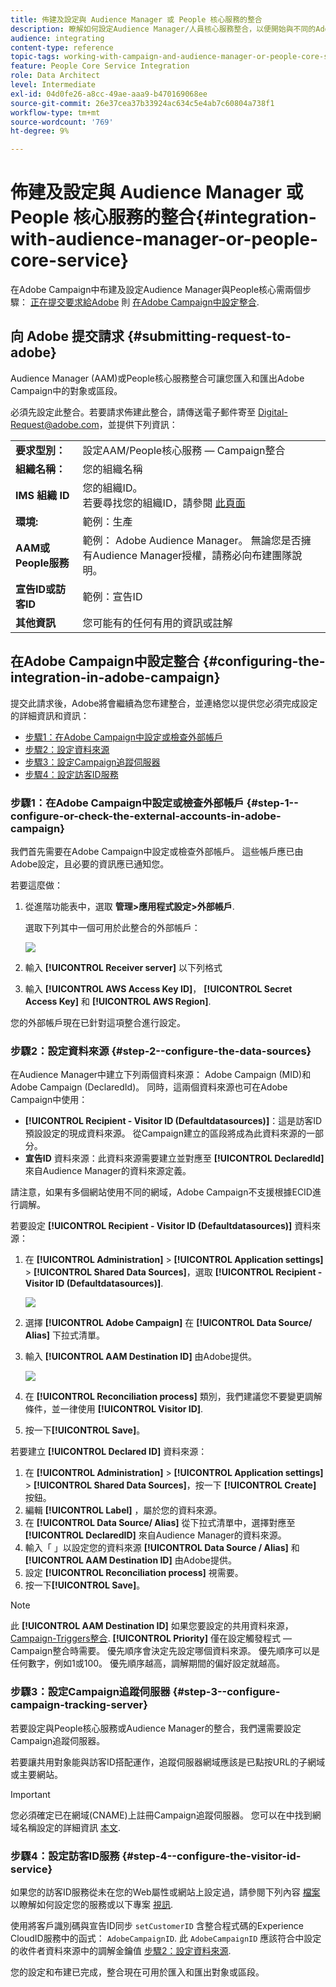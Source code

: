 ```yaml
---
title: 佈建及設定與 Audience Manager 或 People 核心服務的整合
description: 瞭解如何設定Audience Manager/人員核心服務整合，以便開始與不同的Adobe Experience Cloud解決方案共用受眾或區段。
audience: integrating
content-type: reference
topic-tags: working-with-campaign-and-audience-manager-or-people-core-service
feature: People Core Service Integration
role: Data Architect
level: Intermediate
exl-id: 04d0fe26-a8cc-49ae-aaa9-b470169068ee
source-git-commit: 26e37cea37b33924ac634c5e4ab7c60804a738f1
workflow-type: tm+mt
source-wordcount: '769'
ht-degree: 9%

---
```


# 佈建及設定與 Audience Manager 或 People 核心服務的整合{#integration-with-audience-manager-or-people-core-service}

在Adobe Campaign中布建及設定Audience Manager與People核心需兩個步驟： [正在提交要求給Adobe](#submitting-request-to-adobe) 則 [在Adobe Campaign中設定整合](#configuring-the-integration-in-adobe-campaign).

## 向 Adobe 提交請求 {#submitting-request-to-adobe}

Audience Manager (AAM)或People核心服務整合可讓您匯入和匯出Adobe Campaign中的對象或區段。

必須先設定此整合。若要請求佈建此整合，請傳送電子郵件寄至 [Digital-Request@adobe.com](mailto:Digital-Request@adobe.com)，並提供下列資訊：

<table> 
 <tbody> 
  <tr> 
   <td> <strong>要求型別：</strong><br /> </td> 
   <td> 設定AAM/People核心服務 — Campaign整合 </td> 
  </tr> 
  <tr> 
   <td> <strong>組織名稱：</strong><br /> </td> 
   <td> 您的組織名稱 </td> 
  </tr> 
  <tr> 
   <td> <strong>IMS 組織 ID</strong><br /> </td> 
   <td> 您的組織ID。 <br> 若要尋找您的組織ID，請參閱 <a href="https://experienceleague.adobe.com/docs/core-services/interface/administration/organizations.html?lang=zh-Hant">此頁面</a></td> 
  </tr> 
  <tr> 
   <td> <strong>環境:</strong><br /> </td> 
   <td> 範例：生產 </td> 
  </tr> 
  <tr> 
   <td> <strong>AAM或People服務</strong><br /> </td> 
   <td> 範例： Adobe Audience Manager。 無論您是否擁有Audience Manager授權，請務必向布建團隊說明。</td> 
  </tr> 
  <tr> 
   <td> <strong>宣告ID或訪客ID</strong><br /> </td> 
   <td> 範例：宣告ID </td> 
  </tr> 
  <tr> 
   <td> <strong>其他資訊</strong><br /> </td> 
   <td> 您可能有的任何有用的資訊或註解 </td> 
  </tr> 
 </tbody> 
</table>

## 在Adobe Campaign中設定整合 {#configuring-the-integration-in-adobe-campaign}

提交此請求後，Adobe將會繼續為您布建整合，並連絡您以提供您必須完成設定的詳細資訊和資訊：

* [步驟1：在Adobe Campaign中設定或檢查外部帳戶](#step-1--configure-or-check-the-external-accounts-in-adobe-campaign)
* [步驟2：設定資料來源](#step-2--configure-the-data-sources)
* [步驟3：設定Campaign追蹤伺服器](#step-3--configure-campaign-tracking-server)
* [步驟4：設定訪客ID服務](#step-4--configure-the-visitor-id-service)

### 步驟1：在Adobe Campaign中設定或檢查外部帳戶 {#step-1--configure-or-check-the-external-accounts-in-adobe-campaign}

我們首先需要在Adobe Campaign中設定或檢查外部帳戶。 這些帳戶應已由Adobe設定，且必要的資訊應已通知您。

若要這麼做：

1. 從進階功能表中，選取 **管理>應用程式設定>外部帳戶**.

   選取下列其中一個可用於此整合的外部帳戶：

   ![](assets/integration_aam_1.png)

1. 輸入 **[!UICONTROL Receiver server]** 以下列格式
1. 輸入 **[!UICONTROL AWS Access Key ID]**， **[!UICONTROL Secret Access Key]** 和 **[!UICONTROL AWS Region]**.

您的外部帳戶現在已針對這項整合進行設定。

### 步驟2：設定資料來源 {#step-2--configure-the-data-sources}

在Audience Manager中建立下列兩個資料來源： Adobe Campaign (MID)和Adobe Campaign (DeclaredId)。 同時，這兩個資料來源也可在Adobe Campaign中使用：

* **[!UICONTROL Recipient - Visitor ID (Defaultdatasources)]**：這是訪客ID預設設定的現成資料來源。 從Campaign建立的區段將成為此資料來源的一部分。
* **宣告ID** 資料來源：此資料來源需要建立並對應至 **[!UICONTROL DeclaredId]** 來自Audience Manager的資料來源定義。

請注意，如果有多個網站使用不同的網域，Adobe Campaign不支援根據ECID進行調解。

若要設定 **[!UICONTROL Recipient - Visitor ID (Defaultdatasources)]** 資料來源：

1. 在 **[!UICONTROL Administration]** > **[!UICONTROL Application settings]** > **[!UICONTROL Shared Data Sources]**，選取 **[!UICONTROL Recipient - Visitor ID (Defaultdatasources)]**.

   ![](assets/integration_aam_2.png)

1. 選擇 **[!UICONTROL Adobe Campaign]** 在 **[!UICONTROL Data Source/ Alias]** 下拉式清單。
1. 輸入 **[!UICONTROL AAM Destination ID]** 由Adobe提供。

   ![](assets/integration_aam_3.png)

1. 在 **[!UICONTROL Reconciliation process]** 類別，我們建議您不要變更調解條件，並一律使用 **[!UICONTROL Visitor ID]**.
1. 按一下&#x200B;**[!UICONTROL Save]**。

若要建立 **[!UICONTROL Declared ID]** 資料來源：

1. 在 **[!UICONTROL Administration]** > **[!UICONTROL Application settings]** > **[!UICONTROL Shared Data Sources]**，按一下 **[!UICONTROL Create]** 按鈕。
1. 編輯 **[!UICONTROL Label]** ，屬於您的資料來源。
1. 在 **[!UICONTROL Data Source/ Alias]** 從下拉式清單中，選擇對應至 **[!UICONTROL DeclaredID]** 來自Audience Manager的資料來源。
1. 輸入「 」以設定您的資料來源 **[!UICONTROL Data Source / Alias]** 和 **[!UICONTROL AAM Destination ID]** 由Adobe提供。
1. 設定 **[!UICONTROL Reconciliation process]** 視需要。
1. 按一下&#x200B;**[!UICONTROL Save]**。

>[!NOTE]
>
>此 **[!UICONTROL AAM Destination ID]** 如果您要設定的共用資料來源， [Campaign-Triggers整合](../../integrating/using/configuring-triggers-in-experience-cloud.md). **[!UICONTROL Priority]** 僅在設定觸發程式 — Campaign整合時需要。 優先順序會決定先設定哪個資料來源。 優先順序可以是任何數字，例如1或100。 優先順序越高，調解期間的偏好設定就越高。

### 步驟3：設定Campaign追蹤伺服器 {#step-3--configure-campaign-tracking-server}

若要設定與People核心服務或Audience Manager的整合，我們還需要設定Campaign追蹤伺服器。

若要讓共用對象能與訪客ID搭配運作，追蹤伺服器網域應該是已點按URL的子網域或主要網站。

>[!IMPORTANT]
>
> 您必須確定已在網域(CNAME)上註冊Campaign追蹤伺服器。 您可以在中找到網域名稱設定的詳細資訊 [本文](https://helpx.adobe.com/tw/campaign/kb/domain-name-delegation.html).

### 步驟4：設定訪客ID服務 {#step-4--configure-the-visitor-id-service}

如果您的訪客ID服務從未在您的Web屬性或網站上設定過，請參閱下列內容 [檔案](https://experienceleague.adobe.com/docs/id-service/using/implementation/setup-aam-analytics.html) 以瞭解如何設定您的服務或以下專案 [視訊](https://helpx.adobe.com/tw/marketing-cloud/how-to/email-marketing.html#step-two).

使用將客戶識別碼與宣告ID同步 `setCustomerID` 含整合程式碼的Experience CloudID服務中的函式： `AdobeCampaignID`. 此 `AdobeCampaignID` 應該符合中設定的收件者資料來源中的調解金鑰值 [步驟2：設定資料來源](#step-2--configure-the-data-sources).

您的設定和布建已完成，整合現在可用於匯入和匯出對象或區段。
